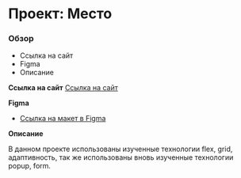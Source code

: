 # Проект: Место

### Обзор

* Ссылка на сайт
* Figma
* Описание

**Ссылка на сайт**
[Cсылка на сайт](https://pawelbobroff.github.io/mesto-project/)

**Figma**

* [Ссылка на макет в Figma](https://www.figma.com/file/2cn9N9jSkmxD84oJik7xL7/JavaScript.-Sprint-4?node-id=0%3A1)

**Описание**

В данном проекте использованы изученные технологии flex, grid, адаптивность, так же использованы вновь изученные технологии popup, form.
